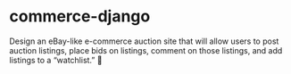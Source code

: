 # commerce-django
Design an eBay-like e-commerce auction site that will allow users to post auction listings, place bids on listings, comment on those listings, and add listings to a “watchlist.” 🚚 

